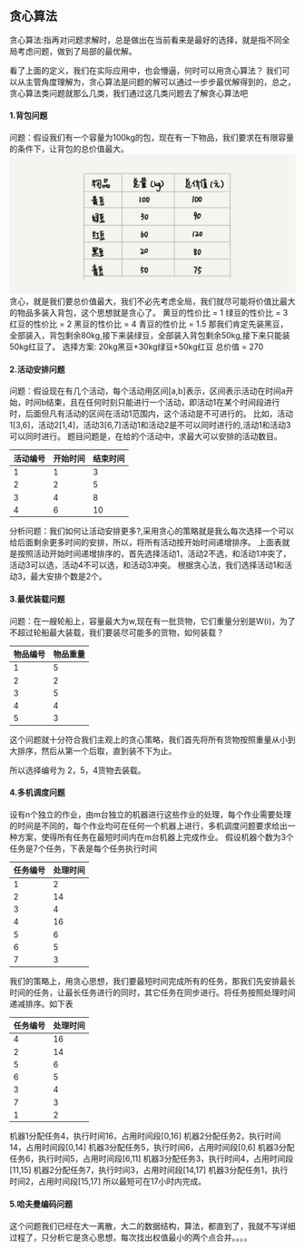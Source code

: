 ## 贪心算法

贪心算法:指再对问题求解时，总是做出在当前看来是最好的选择，就是指不同全局考虑问题，做到了局部的最优解。

看了上面的定义，我们在实际应用中，也会懵逼，何时可以用贪心算法？
我们可以从主管角度理解为，贪心算法是问题的解可以通过一步步最优解得到的，总之，贪心算法类问题就那么几类，我们通过这几类问题去了解贪心算法吧


#### 1.背包问题
问题：假设我们有一个容量为100kg的包，现在有一下物品，我们要求在有限容量的条件下，让背包的总价值最大。
![](image/tx1.jpg)
贪心，就是我们要总价值最大，我们不必先考虑全局，我们就尽可能将价值比最大的物品多装入背包，这个思想就是贪心了。
黄豆的性价比 = 1
绿豆的性价比 = 3
红豆的性价比 = 2
黑豆的性价比 = 4
青豆的性价比 = 1.5
那我们肯定先装黑豆，全部装入，背包剩余80kg,接下来装绿豆，全部装入背包剩余50kg,接下来只能装50kg红豆了。
选择方案:
20kg黑豆+30kg绿豆+50kg红豆 总价值 = 270


#### 2.活动安排问题
问题：假设现在有几个活动，每个活动用区间[a,b]表示，区间表示活动在时间a开始，时间b结束，且在任何时刻只能进行一个活动，即活动1在某个时间段进行时，后面但凡有活动的区间在活动1范围内，这个活动是不可进行的。
比如，活动1[3,6]，活动2[1,4]，活动3[6,7]活动1和活动2是不可以同时进行的,活动1和活动3可以同时进行。
题目问题是，在给的个活动中，求最大可以安排的活动数目。

|活动编号|开始时间|结束时间|
|----|----|----|
|1|1|3|
|2|2|5|
|3|4|8|
|4|6|10|
分析问题：我们如何让活动安排更多?,采用贪心的策略就是我么每次选择一个可以给后面剩余更多时间的安排，所以，将所有活动按开始时间递增排序。
上面表就是按照活动开始时间递增排序的，首先选择活动1，活动2不选，和活动1冲突了，活动3可以选，活动4不可以选，和活动3冲突。
根据贪心法，我们选择活动1和活动3，最大安排个数是2个。


#### 3.最优装载问题
问题：在一艘轮船上，容量最大为w,现在有一批货物，它们重量分别是W(i)，为了不超过轮船最大装载，我们要装尽可能多的货物，如何装载？

|物品编号|物品重量|
|----|----|
|1|5|
|2|2|
|3|5|
|4|4|
|5|3|

这个问题就十分符合我们主观上的贪心策略，我们首先将所有货物按照重量从小到大排序，然后从第一个后取，直到装不下为止。

所以选择编号为 2，5，4货物去装载。

#### 4.多机调度问题
设有n个独立的作业，由m台独立的机器进行这些作业的处理，每个作业需要处理的时间是不同的，每个作业均可在任何一个机器上进行，多机调度问题要求给出一种方案，使得所有任务在最短时间内在m台机器上完成作业。
假设机器个数为3个任务是7个任务，下表是每个任务执行时间

|任务编号|处理时间|
|----|----|
|1|2|
|2|14|
|3|4|
|4|16|
|5|6|
|6|5|
|7|3|
我们的策略上，用贪心思想，我们要最短时间完成所有的任务，那我们先安排最长时间的任务，让最长任务进行的同时，其它任务在同步进行。将任务按照处理时间递减排序。如下表

|任务编号|处理时间|
|----|----|
|4|16|
|2|14|
|5|6|
|6|5|
|3|4|
|7|3|
|1|2|

机器1分配任务4，执行时间16，占用时间段[0,16]
机器2分配任务2，执行时间14，占用时间段[0,14]
机器3分配任务5，执行时间6，占用时间段[0,6]
机器3分配任务6，执行时间5，占用时间段[6,11]
机器3分配任务3，执行时间4，占用时间段[11,15]
机器2分配任务7，执行时间3，占用时间段[14,17]
机器3分配任务1，执行时间2，占用时间段[15,17]
所以最短可在17小时内完成。

#### 5.哈夫曼编码问题
这个问题我们已经在大一离散，大二的数据结构，算法，都直到了，我就不写详细过程了，只分析它是贪心思想，每次找出权值最小的两个点合并。。。。
